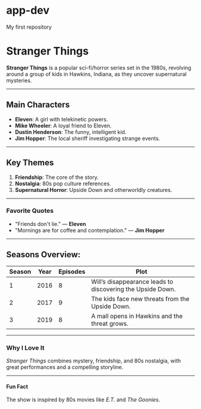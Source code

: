 # app-dev
My first repository
# Stranger Things

**Stranger Things** is a popular sci-fi/horror series set in the 1980s, revolving around a group of kids in Hawkins, Indiana, as they uncover supernatural mysteries.

---

## Main Characters

- **Eleven**: A girl with telekinetic powers.
- **Mike Wheeler**: A loyal friend to Eleven.
- **Dustin Henderson**: The funny, intelligent kid.
- **Jim Hopper**: The local sheriff investigating strange events.

---

## Key Themes

1. **Friendship**: The core of the story.
2. **Nostalgia**: 80s pop culture references.
3. **Supernatural Horror**: Upside Down and otherworldly creatures.

---

### Favorite Quotes

- "Friends don't lie." — **Eleven**
- "Mornings are for coffee and contemplation." — **Jim Hopper**

---

## Seasons Overview:

| Season | Year | Episodes | Plot |
|--------|------|----------|------|
| 1      | 2016 | 8        | Will’s disappearance leads to discovering the Upside Down. |
| 2      | 2017 | 9        | The kids face new threats from the Upside Down. |
| 3      | 2019 | 8        | A mall opens in Hawkins and the threat grows. |

---

### Why I Love It

*Stranger Things* combines mystery, friendship, and 80s nostalgia, with great performances and a compelling storyline.

---

#### Fun Fact

The show is inspired by 80s movies like *E.T.* and *The Goonies*.
